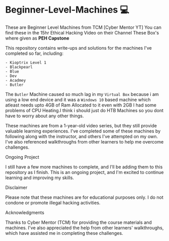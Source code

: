 # Beginner-Level-Machines 💻
These are Beginner Level Machines from TCM [Cyber Mentor YT]
You can find these in the 15hr Ethical Hacking Video on their Channel 
These Box's where given as **PEH Capstone**  

This repository contains write-ups and solutions for the machines I've completed so far, including:
```
- Kioptrix Level 1
- Blackpearl
- Blue
- Dev
- Acadmey
- Butler
```
The `Butler` Machine caused  so much lag in my  `Virtual Box` because i am using a low end device and it was a `Windows 10` based machine which atleast needs upto 4GB of Ram Allocated to it even with 2GB I had some problems of CPU Heating.I think i should just do HTB Machines so you dont have to worry about any other things.   

These machines are from a 1-year-old video series, but they still provide valuable learning experiences. I've completed some of these machines by following along with the instructor, and others I've attempted on my own. I've also referenced walkthroughs from other learners to help me overcome challenges.

Ongoing Project

I still have a few more machines to complete, and I'll be adding them to this repository as I finish. This is an ongoing project, and I'm excited to continue learning and improving my skills.

Disclaimer

Please note that these machines are for educational purposes only. I do not condone or promote illegal hacking activities.

Acknowledgments

Thanks to Cyber Mentor (TCM) for providing the course materials and machines. I've also appreciated the help from other learners' walkthroughs, which have assisted me in completing these challenges.


